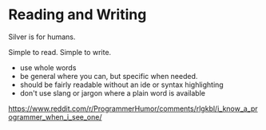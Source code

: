 Reading and Writing
===================

Silver is for humans.

Simple to read. Simple to write.

* use whole words
* be general where you can, but specific when needed.
* should be fairly readable without an ide or syntax highlighting
* don't use slang or jargon where a plain word is available





https://www.reddit.com/r/ProgrammerHumor/comments/rlgkbl/i_know_a_programmer_when_i_see_one/
